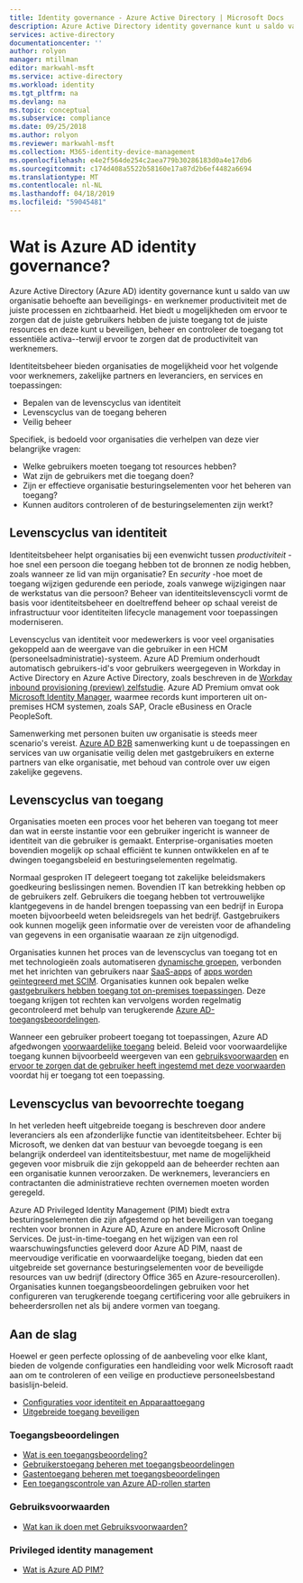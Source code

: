 ```yaml
---
title: Identity governance - Azure Active Directory | Microsoft Docs
description: Azure Active Directory identity governance kunt u saldo van uw organisatie behoefte aan beveiligings- en werknemer productiviteit met de juiste processen en zichtbaarheid.
services: active-directory
documentationcenter: ''
author: rolyon
manager: mtillman
editor: markwahl-msft
ms.service: active-directory
ms.workload: identity
ms.tgt_pltfrm: na
ms.devlang: na
ms.topic: conceptual
ms.subservice: compliance
ms.date: 09/25/2018
ms.author: rolyon
ms.reviewer: markwahl-msft
ms.collection: M365-identity-device-management
ms.openlocfilehash: e4e2f564de254c2aea779b30286183d0a4e17db6
ms.sourcegitcommit: c174d408a5522b58160e17a87d2b6ef4482a6694
ms.translationtype: MT
ms.contentlocale: nl-NL
ms.lasthandoff: 04/18/2019
ms.locfileid: "59045481"
---
```

# <a name="what-is-azure-ad-identity-governance"></a>Wat is Azure AD identity governance?

Azure Active Directory (Azure AD) identity governance kunt u saldo van uw organisatie behoefte aan beveiligings- en werknemer productiviteit met de juiste processen en zichtbaarheid. Het biedt u mogelijkheden om ervoor te zorgen dat de juiste gebruikers hebben de juiste toegang tot de juiste resources en deze kunt u beveiligen, beheer en controleer de toegang tot essentiële activa--terwijl ervoor te zorgen dat de productiviteit van werknemers.  

Identiteitsbeheer bieden organisaties de mogelijkheid voor het volgende voor werknemers, zakelijke partners en leveranciers, en services en toepassingen:

- Bepalen van de levenscyclus van identiteit
- Levenscyclus van de toegang beheren
- Veilig beheer

Specifiek, is bedoeld voor organisaties die verhelpen van deze vier belangrijke vragen:

- Welke gebruikers moeten toegang tot resources hebben?
- Wat zijn de gebruikers met die toegang doen?
- Zijn er effectieve organisatie besturingselementen voor het beheren van toegang?
- Kunnen auditors controleren of de besturingselementen zijn werkt?

## <a name="identity-lifecycle"></a>Levenscyclus van identiteit

Identiteitsbeheer helpt organisaties bij een evenwicht tussen *productiviteit* -hoe snel een persoon die toegang hebben tot de bronnen ze nodig hebben, zoals wanneer ze lid van mijn organisatie? En *security* -hoe moet de toegang wijzigen gedurende een periode, zoals vanwege wijzigingen naar de werkstatus van die persoon?  Beheer van identiteitslevenscycli vormt de basis voor identiteitsbeheer en doeltreffend beheer op schaal vereist de infrastructuur voor identiteiten lifecycle management voor toepassingen moderniseren.

Levenscyclus van identiteit voor medewerkers is voor veel organisaties gekoppeld aan de weergave van die gebruiker in een HCM (personeelsadministratie)-systeem.  Azure AD Premium onderhoudt automatisch gebruikers-id's voor gebruikers weergegeven in Workday in Active Directory en Azure Active Directory, zoals beschreven in de [Workday inbound provisioning (preview) zelfstudie](../saas-apps/workday-inbound-tutorial.md).  Azure AD Premium omvat ook [Microsoft Identity Manager](/microsoft-identity-manager/), waarmee records kunt importeren uit on-premises HCM systemen, zoals SAP, Oracle eBusiness en Oracle PeopleSoft.

Samenwerking met personen buiten uw organisatie is steeds meer scenario's vereist. [Azure AD B2B](/azure/active-directory/b2b/) samenwerking kunt u de toepassingen en services van uw organisatie veilig delen met gastgebruikers en externe partners van elke organisatie, met behoud van controle over uw eigen zakelijke gegevens.

## <a name="access-lifecycle"></a>Levenscyclus van toegang

Organisaties moeten een proces voor het beheren van toegang tot meer dan wat in eerste instantie voor een gebruiker ingericht is wanneer de identiteit van die gebruiker is gemaakt.  Enterprise-organisaties moeten bovendien mogelijk op schaal efficiënt te kunnen ontwikkelen en af te dwingen toegangsbeleid en besturingselementen regelmatig.

Normaal gesproken IT delegeert toegang tot zakelijke beleidsmakers goedkeuring beslissingen nemen.  Bovendien IT kan betrekking hebben op de gebruikers zelf.  Gebruikers die toegang hebben tot vertrouwelijke klantgegevens in de handel brengen toepassing van een bedrijf in Europa moeten bijvoorbeeld weten beleidsregels van het bedrijf. Gastgebruikers ook kunnen mogelijk geen informatie over de vereisten voor de afhandeling van gegevens in een organisatie waaraan ze zijn uitgenodigd.

Organisaties kunnen het proces van de levenscyclus van toegang tot en met technologieën zoals automatiseren [dynamische groepen](../users-groups-roles/groups-dynamic-membership.md), verbonden met het inrichten van gebruikers naar [SaaS-apps](../saas-apps/tutorial-list.md) of [apps worden geïntegreerd met SCIM](../manage-apps/use-scim-to-provision-users-and-groups.md).  Organisaties kunnen ook bepalen welke [gastgebruikers hebben toegang tot on-premises toepassingen](../b2b/hybrid-cloud-to-on-premises.md).  Deze toegang krijgen tot rechten kan vervolgens worden regelmatig gecontroleerd met behulp van terugkerende [Azure AD-toegangsbeoordelingen](access-reviews-overview.md).

Wanneer een gebruiker probeert toegang tot toepassingen, Azure AD afgedwongen [voorwaardelijke toegang](/azure/active-directory/conditional-access/) beleid. Beleid voor voorwaardelijke toegang kunnen bijvoorbeeld weergeven van een [gebruiksvoorwaarden](../conditional-access/terms-of-use.md) en [ervoor te zorgen dat de gebruiker heeft ingestemd met deze voorwaarden](../conditional-access/require-tou.md) voordat hij er toegang tot een toepassing.

## <a name="privileged-access-lifecycle"></a>Levenscyclus van bevoorrechte toegang

In het verleden heeft uitgebreide toegang is beschreven door andere leveranciers als een afzonderlijke functie van identiteitsbeheer. Echter bij Microsoft, we denken dat van bestuur van bevoegde toegang is een belangrijk onderdeel van identiteitsbestuur, met name de mogelijkheid gegeven voor misbruik die zijn gekoppeld aan de beheerder rechten aan een organisatie kunnen veroorzaken. De werknemers, leveranciers en contractanten die administratieve rechten overnemen moeten worden geregeld.

Azure AD Privileged Identity Management (PIM) biedt extra besturingselementen die zijn afgestemd op het beveiligen van toegang rechten voor bronnen in Azure AD, Azure en andere Microsoft Online Services.  De just-in-time-toegang en het wijzigen van een rol waarschuwingsfuncties geleverd door Azure AD PIM, naast de meervoudige verificatie en voorwaardelijke toegang, bieden dat een uitgebreide set governance besturingselementen voor de beveiligde resources van uw bedrijf (directory Office 365 en Azure-resourcerollen). Organisaties kunnen toegangsbeoordelingen gebruiken voor het configureren van terugkerende toegang certificering voor alle gebruikers in beheerdersrollen net als bij andere vormen van toegang.

## <a name="getting-started"></a>Aan de slag

Hoewel er geen perfecte oplossing of de aanbeveling voor elke klant, bieden de volgende configuraties een handleiding voor welk Microsoft raadt aan om te controleren of een veilige en productieve personeelsbestand basislijn-beleid.

- [Configuraties voor identiteit en Apparaattoegang](/microsoft-365/enterprise/microsoft-365-policies-configurations)
- [Uitgebreide toegang beveiligen](../users-groups-roles/directory-admin-roles-secure.md)


### <a name="access-reviews"></a>Toegangsbeoordelingen

- [Wat is een toegangsbeoordeling?](access-reviews-overview.md)
- [Gebruikerstoegang beheren met toegangsbeoordelingen](manage-user-access-with-access-reviews.md)
- [Gastentoegang beheren met toegangsbeoordelingen](manage-guest-access-with-access-reviews.md)
- [Een toegangscontrole van Azure AD-rollen starten](../privileged-identity-management/pim-how-to-start-security-review.md)

### <a name="terms-of-use"></a>Gebruiksvoorwaarden

- [Wat kan ik doen met Gebruiksvoorwaarden?](../conditional-access/terms-of-use.md)

### <a name="privileged-identity-management"></a>Privileged identity management

- [Wat is Azure AD PIM?](../privileged-identity-management/pim-configure.md)

